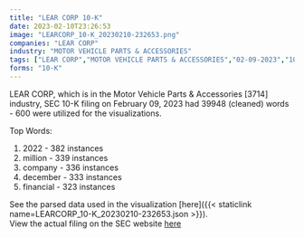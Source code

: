 ```yaml
---
title: "LEAR CORP 10-K"
date: 2023-02-10T23:26:53
image: "LEARCORP_10-K_20230210-232653.png"
companies: "LEAR CORP"
industry: "MOTOR VEHICLE PARTS & ACCESSORIES"
tags: ["LEAR CORP","MOTOR VEHICLE PARTS & ACCESSORIES","02-09-2023","10-K"]
forms: "10-K"
---
```

LEAR CORP, which is in the Motor Vehicle Parts & Accessories [3714] industry, SEC 10-K filing on February 09, 2023 had 39948 (cleaned) words - 600 were utilized for the visualizations.

Top Words:
1. 2022 - 382 instances
2. million - 339 instances
3. company - 336 instances
4. december - 333 instances
5. financial - 323 instances


See the parsed data used in the visualization [here]({{< staticlink name=LEARCORP_10-K_20230210-232653.json >}}).  
View the actual filing on the SEC website [here](https://www.sec.gov/Archives/edgar/data/842162/0000842162-23-000011.txt)